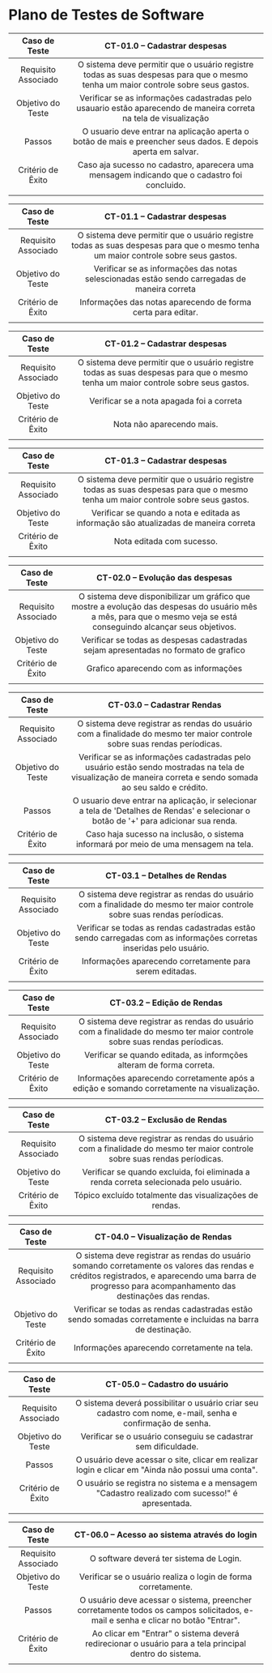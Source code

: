 # Plano de Testes de Software

| **Caso de Teste** 	| **CT-01.0 – Cadastrar despesas** 	|
|:---:	|:---:	|
|	Requisito Associado 	| O sistema deve permitir que o usuário registre todas as suas despesas para que o mesmo tenha um maior controle sobre seus gastos. |
| Objetivo do Teste 	| Verificar se as informações cadastradas pelo usauario estão aparecendo de maneira correta na tela de visualização |
| Passos 	| O usuario deve entrar na aplicação aperta o botão de mais e preencher seus dados. E depois aperta em salvar.  |
|Critério de Êxito | Caso aja sucesso no cadastro, aparecera uma mensagem indicando que o cadastro foi concluido. |
|  	|  	|

| **Caso de Teste** 	| **CT-01.1 – Cadastrar despesas** 	|
|:---:	|:---:	|
|	Requisito Associado 	| O sistema deve permitir que o usuário registre todas as suas despesas para que o mesmo tenha um maior controle sobre seus gastos. |
| Objetivo do Teste 	| Verificar se as informações das notas selescionadas estão sendo carregadas de maneira correta |
|Critério de Êxito | Informações das notas aparecendo de forma certa para editar. |
|  	|  	|


| **Caso de Teste** 	| **CT-01.2 – Cadastrar despesas** 	|
|:---:	|:---:	|
|	Requisito Associado 	| O sistema deve permitir que o usuário registre todas as suas despesas para que o mesmo tenha um maior controle sobre seus gastos. |
| Objetivo do Teste 	| Verificar se a nota apagada foi a correta |
|Critério de Êxito | Nota não aparecendo mais. |
|  	|  	|

| **Caso de Teste** 	| **CT-01.3 – Cadastrar despesas** 	|
|:---:	|:---:	|
|	Requisito Associado 	| O sistema deve permitir que o usuário registre todas as suas despesas para que o mesmo tenha um maior controle sobre seus gastos. |
| Objetivo do Teste 	| Verificar se quando a nota e editada as informação são atualizadas de maneira correta |
|Critério de Êxito | Nota editada com sucesso. |
|  	|  	|


| **Caso de Teste** 	| **CT-02.0 – Evolução das despesas** 	|
|:---:	|:---:	|
|	Requisito Associado 	| O sistema deve disponibilizar um gráfico que mostre a evolução das despesas do usuário mês a mês, para que o mesmo veja se está conseguindo alcançar seus objetivos.	 |
| Objetivo do Teste 	| Verificar se todas as despesas cadastradas sejam apresentadas no formato de grafico |
|Critério de Êxito | Grafico aparecendo com as informações |
|  	|  	|


| **Caso de Teste** 	| **CT-03.0 – Cadastrar Rendas** 	|
|:---:	|:---:	|
|	Requisito Associado 	| O sistema deve registrar as rendas do usuário com a finalidade do mesmo ter maior controle sobre suas rendas períodicas. |
| Objetivo do Teste 	| Verificar se as informações cadastradas pelo usuário estão sendo mostradas na tela de visualização de maneira correta e sendo somada ao seu saldo e crédito. |
| Passos 	| O usuario deve entrar na aplicação, ir selecionar a tela de 'Detalhes de Rendas' e selecionar o botão de '+' para adicionar sua renda. |
|Critério de Êxito | Caso haja sucesso na inclusão, o sistema informará por meio de uma mensagem na tela. |
|  	|  	|


| **Caso de Teste** 	| **CT-03.1 – Detalhes de Rendas** 	|
|:---:	|:---:	|
|	Requisito Associado 	| O sistema deve registrar as rendas do usuário com a finalidade do mesmo ter maior controle sobre suas rendas períodicas.	 |
| Objetivo do Teste 	| Verificar se todas as rendas cadastradas estão sendo carregadas com as informações corretas inseridas pelo usuário. |
|Critério de Êxito | Informações aparecendo corretamente para serem editadas. |
|  	|  	|


| **Caso de Teste** 	| **CT-03.2 – Edição de Rendas** 	|
|:---:	|:---:	|
|	Requisito Associado 	| O sistema deve registrar as rendas do usuário com a finalidade do mesmo ter maior controle sobre suas rendas períodicas.	 |
| Objetivo do Teste 	| Verificar se quando editada, as informções alteram de forma correta. |
|Critério de Êxito | Informações aparecendo corretamente após a edição e somando corretamente na visualização. |
|  	|  	|


| **Caso de Teste** 	| **CT-03.2 – Exclusão de Rendas** 	|
|:---:	|:---:	|
|	Requisito Associado 	| O sistema deve registrar as rendas do usuário com a finalidade do mesmo ter maior controle sobre suas rendas períodicas.	 |
| Objetivo do Teste 	| Verificar se quando excluida, foi eliminada a renda correta selecionada pelo usuário. |
|Critério de Êxito | Tópico excluído totalmente das visualizações de rendas. |
|  	|  	|


| **Caso de Teste** 	| **CT-04.0 – Visualização de Rendas** 	|
|:---:	|:---:	|
|	Requisito Associado 	| O sistema deve registrar as rendas do usuário somando corretamente os valores das rendas e créditos registrados, e aparecendo uma barra de progresso para acompanhamento das destinações das rendas. |
| Objetivo do Teste 	| Verificar se todas as rendas cadastradas estão sendo somadas corretamente e incluidas na barra de destinação. |
|Critério de Êxito | Informações aparecendo corretamente na tela. |
|  	|  	|


 
| **Caso de Teste** 	| **CT-05.0 – Cadastro do usuário** 	|
|:---:	|:---:	|
|	Requisito Associado 	| O sistema deverá possibilitar o usuário criar seu cadastro com nome, e-mail, senha e confirmação de senha. |
| Objetivo do Teste 	| Verificar se o usuário conseguiu se cadastrar sem dificuldade. |
| Passos 	| O usuário deve acessar o site, clicar em realizar login e clicar em "Ainda não possui uma conta".  |
|Critério de Êxito | O usuário se registra no sistema e a mensagem "Cadastro realizado com sucesso!" é apresentada. |
|  	|  	|

| **Caso de Teste** 	| **CT-06.0 – Acesso ao sistema através do login** 	|
|:---:	|:---:	|
|	Requisito Associado 	| O software deverá ter sistema de Login. 		 |
| Objetivo do Teste 	| Verificar se o usuário realiza o login de forma corretamente.|
| Passos 	| O usuário deve acessar o sistema, preencher corretamente todos os campos solicitados, e-mail e senha e clicar no botão "Entrar". |
|Critério de Êxito |  Ao clicar em "Entrar" o sistema deverá redirecionar o usuário para a tela principal dentro do sistema.|
|  	|  	|